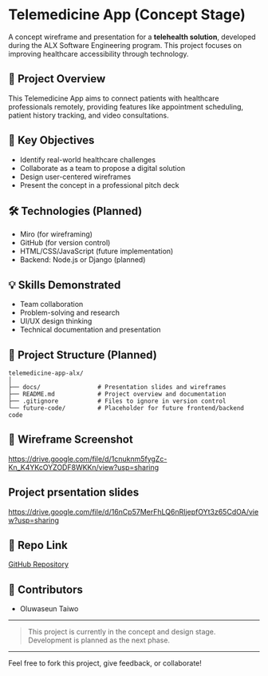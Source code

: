 # Telemedicine App (Concept Stage)

A concept wireframe and presentation for a **telehealth solution**, developed during the ALX Software Engineering program. This project focuses on improving healthcare accessibility through technology.

## 🌟 Project Overview
This Telemedicine App aims to connect patients with healthcare professionals remotely, providing features like appointment scheduling, patient history tracking, and video consultations.

## 🎯 Key Objectives
- Identify real-world healthcare challenges
- Collaborate as a team to propose a digital solution
- Design user-centered wireframes
- Present the concept in a professional pitch deck

## 🛠 Technologies (Planned)
- Miro (for wireframing)
- GitHub (for version control)
- HTML/CSS/JavaScript (future implementation)
- Backend: Node.js or Django (planned)

## 💡 Skills Demonstrated
- Team collaboration
- Problem-solving and research
- UI/UX design thinking
- Technical documentation and presentation

## 📁 Project Structure (Planned)
```
telemedicine-app-alx/
│
├── docs/                # Presentation slides and wireframes
├── README.md            # Project overview and documentation
├── .gitignore           # Files to ignore in version control
└── future-code/         # Placeholder for future frontend/backend code
```

## 📸 Wireframe Screenshot
https://drive.google.com/file/d/1cnuknm5fygZc-Kn_K4YKcOYZODF8WKKn/view?usp=sharing

## Project prsentation slides
https://drive.google.com/file/d/16nCp57MerFhLQ6nRIjepfOYt3z65CdOA/view?usp=sharing

## 📍 Repo Link
[GitHub Repository](https://github.com/Oluwaseun-bit-ui/telemedicine-app-alx)

## 🙌 Contributors
- Oluwaseun Taiwo


---
> This project is currently in the concept and design stage. Development is planned as the next phase.

---

Feel free to fork this project, give feedback, or collaborate!


